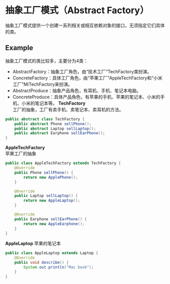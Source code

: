 # 抽象工厂模式（Abstract Factory）
抽象工厂模式提供一个创建一系列相关或相互依赖对象的接口，无须指定它们具体的类。  
## Example
抽象工厂模式的类比较多，主要分为4类：  
- AbstractFactory：抽象工厂角色，由“技术工厂”TechFactory类扮演。
- ConcreteFactory：具体工厂角色，由“苹果工厂”AppleTechFactory和“小米工厂”MiTechFactory来扮演。
- AbstractProduce：抽象产品角色，有耳机、手机、笔记本电脑。
- ConcreteProduce：具体产品角色，有苹果的手机、苹果的笔记本、小米的手机、小米的笔记本等。
**TechFactory**  
工厂的抽象，工厂有卖手机、卖笔记本、卖耳机的方法。
```java
public abstract class TechFactory {
    public abstract Phone sellPhone();
    public abstract Laptop sellLaptop();
    public abstract Earphone sellEarPhone();
}
```
**AppleTechFactory**  
苹果工厂的抽象
```java
public class AppleTechFactory extends TechFactory {
    @Override
    public Phone sellPhone() {
        return new ApplePhone();
    }

    @Override
    public Laptop sellLaptop() {
        return new AppleLaptop();
    }

    @Override
    public Earphone sellEarPhone() {
        return new AppleEarphone();
    }
}
```
**AppleLaptop**
苹果的笔记本
```java
public class AppleLaptop extends Laptop {
    @Override
    public void describe() {
        System.out.println("Mac book");
    }
}
```